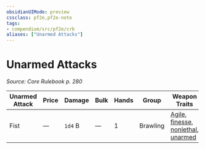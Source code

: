 ```yaml
---
obsidianUIMode: preview
cssclass: pf2e,pf2e-note
tags:
- compendium/src/pf2e/crb
aliases: ["Unarmed Attacks"]
---
```

# Unarmed Attacks  
*Source: Core Rulebook p. 280*  

| Unarmed Attack | Price | Damage | Bulk | Hands | Group | Weapon Traits |
|----------------|-------|--------|------|-------|-------|---------------|
| Fist | — | `1d4` B | — | 1 | Brawling | [Agile](../traits/agile.md), [finesse](../traits/finesse.md), [nonlethal](../traits/nonlethal.md), [unarmed](../traits/unarmed.md) |